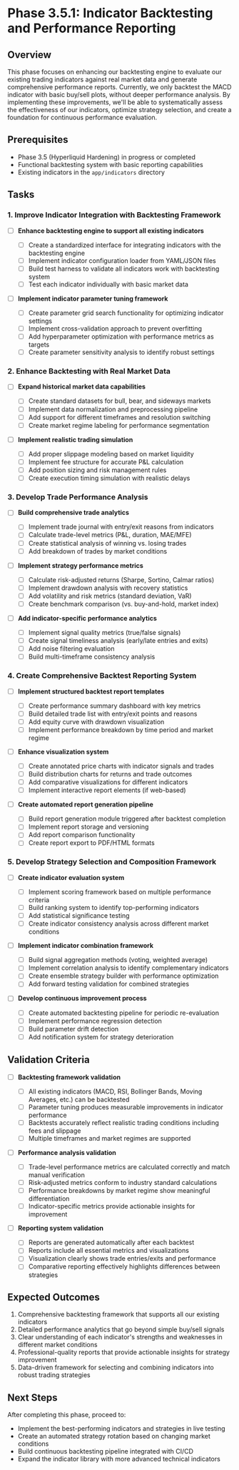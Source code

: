 # Phase 3.5.1: Indicator Backtesting and Performance Reporting

## Overview

This phase focuses on enhancing our backtesting engine to evaluate our existing trading indicators
against real market data and generate comprehensive performance reports. Currently, we only backtest
the MACD indicator with basic buy/sell plots, without deeper performance analysis. By implementing
these improvements, we'll be able to systematically assess the effectiveness of our indicators,
optimize strategy selection, and create a foundation for continuous performance evaluation.

## Prerequisites

- Phase 3.5 (Hyperliquid Hardening) in progress or completed
- Functional backtesting system with basic reporting capabilities
- Existing indicators in the `app/indicators` directory

## Tasks

### 1. Improve Indicator Integration with Backtesting Framework

- [ ] **Enhance backtesting engine to support all existing indicators**

  - [ ] Create a standardized interface for integrating indicators with the backtesting engine
  - [ ] Implement indicator configuration loader from YAML/JSON files
  - [ ] Build test harness to validate all indicators work with backtesting system
  - [ ] Test each indicator individually with basic market data

- [ ] **Implement indicator parameter tuning framework**
  - [ ] Create parameter grid search functionality for optimizing indicator settings
  - [ ] Implement cross-validation approach to prevent overfitting
  - [ ] Add hyperparameter optimization with performance metrics as targets
  - [ ] Create parameter sensitivity analysis to identify robust settings

### 2. Enhance Backtesting with Real Market Data

- [ ] **Expand historical market data capabilities**

  - [ ] Create standard datasets for bull, bear, and sideways markets
  - [ ] Implement data normalization and preprocessing pipeline
  - [ ] Add support for different timeframes and resolution switching
  - [ ] Create market regime labeling for performance segmentation

- [ ] **Implement realistic trading simulation**
  - [ ] Add proper slippage modeling based on market liquidity
  - [ ] Implement fee structure for accurate P&L calculation
  - [ ] Add position sizing and risk management rules
  - [ ] Create execution timing simulation with realistic delays

### 3. Develop Trade Performance Analysis

- [ ] **Build comprehensive trade analytics**

  - [ ] Implement trade journal with entry/exit reasons from indicators
  - [ ] Calculate trade-level metrics (P&L, duration, MAE/MFE)
  - [ ] Create statistical analysis of winning vs. losing trades
  - [ ] Add breakdown of trades by market conditions

- [ ] **Implement strategy performance metrics**

  - [ ] Calculate risk-adjusted returns (Sharpe, Sortino, Calmar ratios)
  - [ ] Implement drawdown analysis with recovery statistics
  - [ ] Add volatility and risk metrics (standard deviation, VaR)
  - [ ] Create benchmark comparison (vs. buy-and-hold, market index)

- [ ] **Add indicator-specific performance analytics**
  - [ ] Implement signal quality metrics (true/false signals)
  - [ ] Create signal timeliness analysis (early/late entries and exits)
  - [ ] Add noise filtering evaluation
  - [ ] Build multi-timeframe consistency analysis

### 4. Create Comprehensive Backtest Reporting System

- [ ] **Implement structured backtest report templates**

  - [ ] Create performance summary dashboard with key metrics
  - [ ] Build detailed trade list with entry/exit points and reasons
  - [ ] Add equity curve with drawdown visualization
  - [ ] Implement performance breakdown by time period and market regime

- [ ] **Enhance visualization system**

  - [ ] Create annotated price charts with indicator signals and trades
  - [ ] Build distribution charts for returns and trade outcomes
  - [ ] Add comparative visualizations for different indicators
  - [ ] Implement interactive report elements (if web-based)

- [ ] **Create automated report generation pipeline**
  - [ ] Build report generation module triggered after backtest completion
  - [ ] Implement report storage and versioning
  - [ ] Add report comparison functionality
  - [ ] Create report export to PDF/HTML formats

### 5. Develop Strategy Selection and Composition Framework

- [ ] **Create indicator evaluation system**

  - [ ] Implement scoring framework based on multiple performance criteria
  - [ ] Build ranking system to identify top-performing indicators
  - [ ] Add statistical significance testing
  - [ ] Create indicator consistency analysis across different market conditions

- [ ] **Implement indicator combination framework**

  - [ ] Build signal aggregation methods (voting, weighted average)
  - [ ] Implement correlation analysis to identify complementary indicators
  - [ ] Create ensemble strategy builder with performance optimization
  - [ ] Add forward testing validation for combined strategies

- [ ] **Develop continuous improvement process**
  - [ ] Create automated backtesting pipeline for periodic re-evaluation
  - [ ] Implement performance regression detection
  - [ ] Build parameter drift detection
  - [ ] Add notification system for strategy deterioration

## Validation Criteria

- [ ] **Backtesting framework validation**

  - [ ] All existing indicators (MACD, RSI, Bollinger Bands, Moving Averages, etc.) can be
        backtested
  - [ ] Parameter tuning produces measurable improvements in indicator performance
  - [ ] Backtests accurately reflect realistic trading conditions including fees and slippage
  - [ ] Multiple timeframes and market regimes are supported

- [ ] **Performance analysis validation**

  - [ ] Trade-level performance metrics are calculated correctly and match manual verification
  - [ ] Risk-adjusted metrics conform to industry standard calculations
  - [ ] Performance breakdowns by market regime show meaningful differentiation
  - [ ] Indicator-specific metrics provide actionable insights for improvement

- [ ] **Reporting system validation**
  - [ ] Reports are generated automatically after each backtest
  - [ ] Reports include all essential metrics and visualizations
  - [ ] Visualization clearly shows trade entries/exits and performance
  - [ ] Comparative reporting effectively highlights differences between strategies

## Expected Outcomes

1. Comprehensive backtesting framework that supports all our existing indicators
2. Detailed performance analytics that go beyond simple buy/sell signals
3. Clear understanding of each indicator's strengths and weaknesses in different market conditions
4. Professional-quality reports that provide actionable insights for strategy improvement
5. Data-driven framework for selecting and combining indicators into robust trading strategies

## Next Steps

After completing this phase, proceed to:

- Implement the best-performing indicators and strategies in live testing
- Create an automated strategy rotation based on changing market conditions
- Build continuous backtesting pipeline integrated with CI/CD
- Expand the indicator library with more advanced technical indicators
